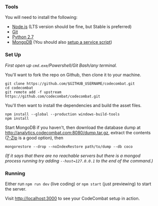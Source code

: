 ### Tools

You will need to install the following:

* [Node.js](https://nodejs.org/en/download/) (LTS version should be fine, but Stable is preferred)
* [Git](https://help.github.com/articles/set-up-git/#setting-up-git)
* [Python 2.7](https://www.python.org/downloads/windows/)
* [MongoDB](https://www.mongodb.org/downloads#production) (You should also [setup a service script](https://docs.mongodb.org/master/tutorial/install-mongodb-on-windows/#manually-create-a-windows-service-for-mongodb))

### Set Up

*First open up `cmd.exe`/Powershell/Git Bash/any terminal.*

You'll want to fork the repo on Github, then clone it to your machine.

    git clone https://github.com/$GITHUB_USERNAME/codecombat.git
    cd codecombat
    git remote add -f upstream https://github.com/codecombat/codecombat.git

You'll then want to install the dependencies and build the asset files.

    npm install --global --production windows-build-tools
    npm install

Start MongoDB if you haven't, then download the database dump at http://analytics.codecombat.com:8080/dump.tar.gz, extract the contents ([7-Zip](http://www.7-zip.org/) is a good option), then

    mongorestore --drop --noIndexRestore path/to/dump --db coco

*(If it says that there are no reachable servers but there is a mongod process running try adding `--host=127.0.0.1` to the end of the command.)*

### Running

Either run `npm run dev` (live coding) or `npm start` (just previewing) to start the server.

Visit [http://localhost:3000](http://localhost:3000) to see your CodeCombat setup in action.